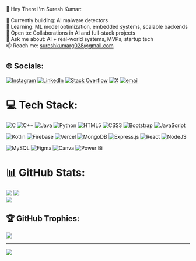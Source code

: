 💫 Hey There I'm Suresh Kumar:

🔭 Currently building: AI malware detectors<br>🌱 Learning: ML model optimization, embedded systems, scalable backends  <br>👯 Open to: Collaborations in AI and full-stack projects  <br>💬 Ask me about: AI + real-world systems, MVPs, startup tech  <br>📫 Reach me: sureshkumarg028@gmail.com <br>


## 🌐 Socials:
[![Instagram](https://img.shields.io/badge/Instagram-%23E4405F.svg?logo=Instagram&logoColor=white)](https://instagram.com/surexh.exe) [![LinkedIn](https://img.shields.io/badge/LinkedIn-%230077B5.svg?logo=linkedin&logoColor=white)](https://linkedin.com/in/sureshkumar-sk) [![Stack Overflow](https://img.shields.io/badge/-Stackoverflow-FE7A16?logo=stack-overflow&logoColor=white)](https://stackoverflow.com/users/surexh-exe) [![X](https://img.shields.io/badge/X-black.svg?logo=X&logoColor=white)](https://x.com/surexh_exe) [![email](https://img.shields.io/badge/Email-D14836?logo=gmail&logoColor=white)](mailto:sureshkumarg028@gmail.com) 

# 💻 Tech Stack:
![C](https://img.shields.io/badge/c-%2300599C.svg?style=for-the-badge&logo=c&logoColor=white) 
![C++](https://img.shields.io/badge/c++-%2300599C.svg?style=for-the-badge&logo=c%2B%2B&logoColor=white) 
![Java](https://img.shields.io/badge/java-%23ED8B00.svg?style=for-the-badge&logo=openjdk&logoColor=white)
![Python](https://img.shields.io/badge/python-3670A0?style=for-the-badge&logo=python&logoColor=ffdd54) 
![HTML5](https://img.shields.io/badge/html5-%23E34F26.svg?style=for-the-badge&logo=html5&logoColor=white)
![CSS3](https://img.shields.io/badge/css3-%231572B6.svg?style=for-the-badge&logo=css3&logoColor=white) 
![Bootstrap](https://img.shields.io/badge/bootstrap-%238511FA.svg?style=for-the-badge&logo=bootstrap&logoColor=white) 
![JavaScript](https://img.shields.io/badge/javascript-%23323330.svg?style=for-the-badge&logo=javascript&logoColor=%23F7DF1E)

![Kotlin](https://img.shields.io/badge/kotlin-%237F52FF.svg?style=for-the-badge&logo=kotlin&logoColor=white) 
![Firebase](https://img.shields.io/badge/firebase-%23039BE5.svg?style=for-the-badge&logo=firebase) 
![Vercel](https://img.shields.io/badge/vercel-%23000000.svg?style=for-the-badge&logo=vercel&logoColor=white)
![MongoDB](https://img.shields.io/badge/MongoDB-%234ea94b.svg?style=for-the-badge&logo=mongodb&logoColor=white) 
![Express.js](https://img.shields.io/badge/express.js-%23404d59.svg?style=for-the-badge&logo=express&logoColor=%2361DAFB) 
![React](https://img.shields.io/badge/react-%2320232a.svg?style=for-the-badge&logo=react&logoColor=%2361DAFB) 
![NodeJS](https://img.shields.io/badge/node.js-6DA55F?style=for-the-badge&logo=node.js&logoColor=white) 

![MySQL](https://img.shields.io/badge/mysql-4479A1.svg?style=for-the-badge&logo=mysql&logoColor=white) 
![Figma](https://img.shields.io/badge/figma-%23F24E1E.svg?style=for-the-badge&logo=figma&logoColor=white) 
![Canva](https://img.shields.io/badge/Canva-%2300C4CC.svg?style=for-the-badge&logo=Canva&logoColor=white) 
![Power Bi](https://img.shields.io/badge/power_bi-F2C811?style=for-the-badge&logo=powerbi&logoColor=black)

# 📊 GitHub Stats:
![](https://github-readme-stats.vercel.app/api?username=surexh-exe&theme=dark&hide_border=false&include_all_commits=true&count_private=false)   ![](https://nirzak-streak-stats.vercel.app/?user=surexh-exe&theme=dark&hide_border=false)<br/>
![](https://github-readme-stats.vercel.app/api/top-langs/?username=surexh-exe&theme=dark&hide_border=false&include_all_commits=true&count_private=false&layout=compact)

## 🏆 GitHub Trophies:
![](https://github-profile-trophy.vercel.app/?username=surexh-exe&theme=tokyonight&no-frame=false&no-bg=false&margin-w=4)

---
[![](https://visitcount.itsvg.in/api?id=surexh-exe&icon=5&color=8)](https://visitcount.itsvg.in)
